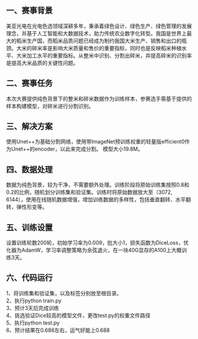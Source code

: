 ## 一、赛事背景  
美亚光电在光电色选领域深耕多年，秉承着绿色设计、绿色生产、绿色管理的发展理念，并基于人工智能和大数据技术，助力传统农业数字化转型。我国是世界上最大的稻米生产国，而稻米品质问题已经成为制约我国大米生产、销售和出口的瓶颈。大米的碎米率是影响大米质量和售价的重要指标，同时也是反映稻米种植水平、大米加工水平的重要指标。从整米中识别、分割出碎米，并提高碎米的识别率是提高大米品质的关键性问题。
## 二、赛事任务  
本次大赛提供纯色背景下的整米和碎米数据作为训练样本，参赛选手需基于提供的样本构建模型，对碎米进行分割识别。
## 三、解决方案  
使用Unet++为基础分割网络，使用带ImageNet预训练权重的轻量版efficient0作为Unet++的encoder，以此来完成分割。
模型大小19.8M。
## 四、数据处理  
数据为纯色背景，较为干净，不需要额外处理。训练阶段将原始训练集按照0.8和0.2的比例，随机划分训练集和验证集。训练时将原始数据放大至（3072, 6144），使用在线随机数据增强，增加训练数据的多样性，包括垂直翻转、水平翻转，弹性形变等。
## 五、训练设置  
设置训练轮数200轮，初始学习率为0.009，批大小1，损失函数为DiceLoss，优化器为AdamW，学习率调整策略为余弦退火，在一块40G显存的A100上大概训练3天。
## 六、代码运行  
1、将训练集和验证集，以及标签分别放至根目录。  
2、执行python train.py  
3、预计3天后完成训练  
4、挑选验证Dice较高的模型文件，更改test.py的权重文件路径  
5、执行python test.py  
6、预计结果在0.686左右，运气好能上0.688  
